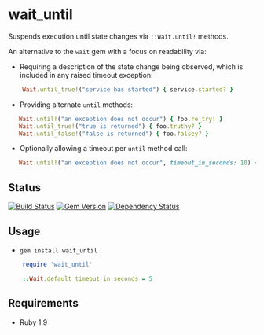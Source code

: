 wait_until
============

Suspends execution until state changes via ```::Wait.until!``` methods.

An alternative to the ```wait``` gem with a focus on readability via:

* Requiring a description of the state change being observed, which is included in any raised timeout exception:

```ruby
    Wait.until_true!("service has started") { service.started? }
```

* Providing alternate ```until``` methods:

```ruby
   Wait.until!("an exception does not occur") { foo.re_try! }
   Wait.until_true!("true is returned") { foo.truthy? }
   Wait.until_false!("false is returned") { foo.falsey? }
```

* Optionally allowing a timeout per ```until``` method call:

```ruby
   Wait.until!("an exception does not occur", timeout_in_seconds: 10) { foo.re_try! }
```

Status
------

[![Build Status](https://travis-ci.org/MYOB-Technology/wait_until.png)](https://travis-ci.org/MYOB-Technology/wait_until)
[![Gem Version](https://badge.fury.io/rb/wait_until.png)](http://badge.fury.io/rb/wait_until)
[![Dependency Status](https://gemnasium.com/MYOB-Technology/wait_until.png)](https://gemnasium.com/MYOB-Technology/wait_until)

Usage
-----

* ```gem install wait_until```

```ruby
    require 'wait_until'

    ::Wait.default_timeout_in_seconds = 5
```

Requirements
------------

* Ruby 1.9
